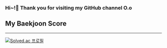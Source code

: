 ### Hi~!👋 Thank you for visiting my GitHub channel O.o

## My Baekjoon Score
---
[![Solved.ac 프로필](http://mazassumnida.wtf/api/v2/generate_badge?boj=moon981121)](https://solved.ac/moon981121)









<!--
**hongseongju/hongseongju** is a ✨ _special_ ✨ repository because its `README.md` (this file) appears on your GitHub profile.

Here are some ideas to get you started:

- 🔭 I’m currently working on ... SSAFY 11th
- 🌱 I’m currently learning ...
- 👯 I’m looking to collaborate on ...
- 🤔 I’m looking for help with ...
- 💬 Ask me about ...
- 📫 How to reach me: ...
- 😄 Pronouns: ...
- ⚡ Fun fact: ...
-->
